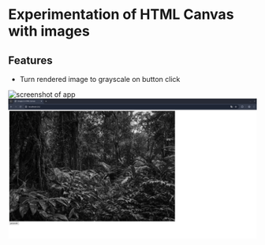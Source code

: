 # Experimentation of HTML Canvas with images

## Features
- Turn rendered image to grayscale on button click

![screenshot of app](screenshot.png)
![screenshot of app](screenshot_grayscale.png)
